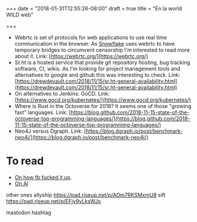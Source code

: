 +++
date = "2018-01-31T12:55:26-08:00"
draft = true
title = "En la world WILD web"

+++

- Webrtc is set of protocols for web applications to use real time communication in the browser. As [Snowflake](https://snowflake.torproject.org/) uses webrtc to have temporary bridges to circumvent censorship I'm interested to read more about it. Link: [https://webrtc.org/](https://webrtc.org/)
- Sr.ht is a hosted service that provide git repository hosting, bug tracking software, CI, wikis. As I'm looking for project management tools and alternatives to google and github this was interesting to check. Link: [https://drewdevault.com/2018/11/15/sr.ht-general-availability.html](https://drewdevault.com/2018/11/15/sr.ht-general-availability.html)
- On alternatives to Jenkins: GoCD. Link: [https://www.gocd.org/kubernetes/](https://www.gocd.org/kubernetes/)
- Where is Rust in the Octoverse for 2018? It seems one of those "growing fast" languages. Link: [https://blog.github.com/2018-11-15-state-of-the-octoverse-top-programming-languages/](https://blog.github.com/2018-11-15-state-of-the-octoverse-top-programming-languages/)
- Neo4J versus Dgraph. Link: [https://blog.dgraph.io/post/benchmark-neo4j/](https://blog.dgraph.io/post/benchmark-neo4j/)

# To read

- [On how fb fucked it up](https://www.nytimes.com/2018/11/14/technology/facebook-data-russia-election-racism.html).
- [On AI](https://www.forbes.com/sites/janetwburns/2018/10/28/algorithms-and-uberland-are-driving-us-into-technocratic-serfdom/#2428f9df6705)

other ones
allyship https://pad.riseup.net/p/AOm7RKSMxmU8
sift https://pad.riseup.net/p/EFiy9vLksWJo

mastodon hashtag
